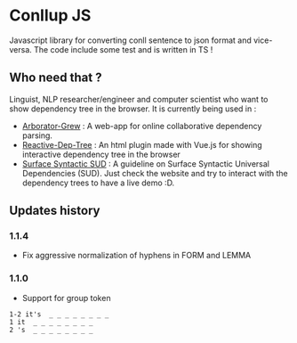 # Conllup JS
Javascript library for converting conll sentence to json format and vice-versa. The code include some test and is written in TS !

## Who need that ?
Linguist, NLP researcher/engineer and computer scientist who want to show dependency tree in the browser. 
It is currently being used in :
- [Arborator-Grew](https://arboratorgrew.elizia.net/#/) : A web-app for online collaborative dependency parsing.
- [Reactive-Dep-Tree](https://github.com/kirianguiller/reactive-dep-tree) : An html plugin made with Vue.js for showing interactive dependency tree in the browser
- [Surface Syntactic SUD](https://surfacesyntacticud.github.io) : A guideline on Surface Syntactic Universal Dependencies (SUD). Just check the website and try to interact with the dependency trees to have a live demo :D.

## Updates history
### 1.1.4
- Fix aggressive normalization of hyphens in FORM and LEMMA


### 1.1.0
- Support for group token
```tsv
1-2 it's  _ _ _ _ _ _ _ _
1 it  _ _ _ _ _ _ _ _
2 's  _ _ _ _ _ _ _ _
```